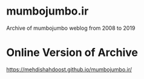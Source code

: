 # mumbojumbo.ir
Archive of mumbojumbo weblog from 2008 to 2019

# Online Version of Archive

https://mehdishahdoost.github.io/mumbojumbo.ir/
